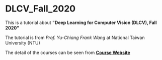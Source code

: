 # DLCV_Fall_2020     
This is a tutorial about **"Deep Learning for Computer Vision (DLCV), Fall 2020"**

The tutorial is from *Prof. Yu-Chiang Frank Wang* at National Taiwan University (NTU)        
      
The detail of the courses can be seen from **[Course Website](http://vllab.ee.ntu.edu.tw/dlcv.html)**
